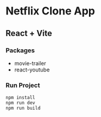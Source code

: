 # Netflix Clone App

## React + Vite

### Packages

- movie-trailer
- react-youtube

### Run Project

```bach
npm install
npm run dev
npm run build
```